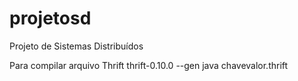 # projetosd
Projeto de Sistemas Distribuídos

Para compilar arquivo Thrift
thrift-0.10.0 --gen java chavevalor.thrift

